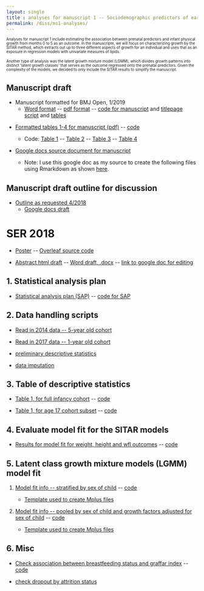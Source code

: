 ```yaml
---
layout: single
title : analyses for manuscript 1 -- Sociodemographic predictors of early postnatal growth
permalink: /diss/ms1-analyses/
---
```


<sub><sup>Analyses for manuscript 1 include estimating the association between prenatal predictors and infant physical growth from months 0 to 5 as an outcome. In the manuscripte, we will focus on characterizing growth by the SITAR method, which extracts out up to three different aspects of growth for an individual and uses that as an exposure in regression models with univariate measures of lipids.</sup></sub>

<sub><sup>Another type of analysis was the latent growth mixture model (LGMM), which divides growth patterns into distinct 'latent growth classes' that serves as the outcome regressed onto the prenatal predictors. Given the complexity of the models, we decided to only include the SITAR results to simplify the manuscript.</sup></sub>

## Manuscript draft

  * Manuscript formatted for BMJ Open, 1/2019
      * [Word format](../../unc-dissertation-markdown-p2/includes/scripts/paper1/draft/full-manuscript-submitted.docx) -- [pdf format](../../unc-dissertation-markdown-p2/includes/scripts/paper1/draft/full-manuscript-submitted.pdf) -- [code for manuscript](../../unc-dissertation-markdown-p2/includes/scripts/paper1/draft/full-manuscript.Rmd) and [titlepage script](../../unc-dissertation-markdown-p2/includes/scripts/paper1/draft/ms-jech-titlepage.Rmd) and [tables](../../unc-dissertation-markdown-p2/includes/scripts/paper1/sitar-rev5/tables-ms-jech.Rmd)
    
<!--  * Draft manuscript in 
    * [Word format](../../unc-dissertation-markdown-p2/includes/scripts/paper1/draft/ms1.docx)
    * [pdf format](../../unc-dissertation-markdown-p2/includes/scripts/paper1/draft/ms1.pdf)
    * [html format](../../unc-dissertation-markdown-p2/includes/scripts/paper1/draft/ms1.html)-->

  * [Formatted tables 1-4 for manuscript (pdf)](../../unc-dissertation-markdown-p2/includes/scripts/paper1/sitar-rev5/tables-ms.pdf) -- [code](../../unc-dissertation-markdown-p2/includes/scripts/paper1/sitar-rev5/tables-ms.Rmd)
  
    * Code: [Table 1](../../unc-dissertation-markdown-p2/includes/scripts/paper1/sitar-rev5/table1-rev-ms.Rmd) -- [Table 2](../../unc-dissertation-markdown-p2/includes/scripts/paper1/sitar-rev5/table2-mice-ms.Rmd) -- [Table 3](../../unc-dissertation-markdown-p2/includes/scripts/paper1/sitar-rev5/table2-mice-ht-ms.Rmd) -- [Table 4](../../unc-dissertation-markdown-p2/includes/scripts/paper1/sitar-rev5/table2-mice-wfl-ms.Rmd)

  * [Google docs source document for manuscript](https://docs.google.com/document/d/1sqjSOwP_TUdE20elaogdvLT-J9tWwCOA5NEZTfCg3X0/edit?usp=sharing)

    * Note: I use this google doc as my source to create the following files using Rmarkdown as shown [here](/misc/edits/).
    

## Manuscript draft outline for discussion

  * [Outline as requested 4/2018](../../unc-dissertation-markdown-p2/includes/scripts/paper1/draft/ms1-discussion-outline.docx)
      * [Google docs draft](https://docs.google.com/document/d/1gdWsKwNg9iOMS9-bPFRTJq3RE0W64rEeFBDBTzccfeU/edit?usp=sharing)


# SER 2018

  * [Poster](../../unc-dissertation-markdown-p2/includes/scripts/paper1/draft/SER/sociodemographic-predictors-early.pdf) -- [Overleaf source code](https://www.overleaf.com/read/fjhffmnyjykc)

  * [Abstract html draft](../../unc-dissertation-markdown-p2/includes/scripts/paper1/draft/SER/SER2018-abstract-ms1.html)  -- [Word draft, .docx](../../unc-dissertation-markdown-p2/includes/scripts/paper1/draft/SER/SER2018-abstract-ms1.docx) -- [link to google doc for editing](https://docs.google.com/document/d/1cz2wNXp2VFLM3jG2q8v4F7hbK9Upsk_1_Y2BdhTi3pk/edit?usp=sharing)


<!--An overall summary can be found [here](../../unc-dissertation-markdown-p2/includes/scripts/paper1/overall-summary.html).-->


## 1. Statistical analysis plan

  * [Statistical analysis plan (SAP)](../../unc-dissertation-markdown-p2/includes/scripts/paper1/sap1.html) -- [code for SAP](../../unc-dissertation-markdown-p2/includes/scripts/paper1/sap1.Rmd)

<p></p>

## 2. Data handling scripts

  * [Read in 2014 data -- 5-year old cohort](../../unc-dissertation-markdown-p2/includes/scripts/paper1/Descriptive.Rmd)

  * [Read in 2017 data -- 1-year old cohort](../../unc-dissertation-markdown-p2/includes/scripts/paper1/read-phenotypes.Rmd)
  
  * [preliminary descriptive statistics](../../unc-dissertation-markdown-p2/includes/scripts/paper1/descriptive_statistics.Rmd)

  * [data imputation](../../unc-dissertation-markdown-p2/includes/scripts/paper1/table3-data-handle-weight-impute.Rmd)

<p></p>

## 3. Table of descriptive statistics

  * [Table 1, for full infancy cohort](../../unc-dissertation-markdown-p2/includes/scripts/paper1/table1-rev.html) -- [code](../../unc-dissertation-markdown-p2/includes/scripts/paper1/table1-rev.Rmd)


  * [Table 1, for age 17 cohort subset](../../unc-dissertation-markdown-p2/includes/scripts/paper1/table1.pdf) -- [code](../../unc-dissertation-markdown-p2/includes/scripts/paper1/table1.Rmd)

<p></p>

## 4. Evaluate model fit for the SITAR models

  * [Results for model fit for weight, height and wfl outcomes](../../unc-dissertation-markdown-p2/includes/scripts/paper1/sitar-rev5/fit-summary.html) -- [code](../../unc-dissertation-markdown-p2/includes/scripts/paper1/sitar-rev5/fit-summary.Rmd)


<!--
## 5. Association between sociodemographic predictors and infant growth through random effects from SITAR

### 5a. First, infancy cohort (full sample) with lasso point estimates


* [Results for weight](../../unc-dissertation-markdown-p2/includes/scripts/paper1/sitar-rev5/table2-mice.html) -- [code](../includes/scripts/paper1/sitar-rev5/table2-mice.Rmd)

* [Results for height](../../unc-dissertation-markdown-p2/includes/scripts/paper1/sitar-rev5/table2-mice-ht.html) -- [code](../includes/scripts/paper1/sitar-rev5/table2-mice-ht.Rmd)

* [Results for weight-for-length (wfl)](../../unc-dissertation-markdown-p2/includes/scripts/paper1/sitar-rev5/table2-mice-wfl.html) -- [code](../includes/scripts/paper1/sitar-rev5/table2-mice-wfl.Rmd)


### 5b. Subset (year 17 cohort) with a lasso approach to choose subset of confounders

1. [Results for weight](../../unc-dissertation-markdown-p2/includes/scripts/paper1/sitar-rev/table2-mice.html) -- [code](../includes/scripts/paper1/sitar-rev/table2-mice.Rmd)

2. [Results for height](../../unc-dissertation-markdown-p2/includes/scripts/paper1/sitar-rev/table2-mice-ht.html) -- [code](../includes/scripts/paper1/sitar-rev/table2-mice-ht.Rmd)

3. [Results for weight-for-length (wfl)](../../unc-dissertation-markdown-p2/includes/scripts/paper1/sitar-rev/table2-mice-wfl.html) -- [code](../includes/scripts/paper1/sitar-rev/table2-mice-wfl.Rmd)

### 5c. Same approach as Pizzi 2014 **[no longer using these results. For reference only.]** with subset (year 17 cohort)

**Paper**: Pizzi, Costanza, Tim J. Cole, Lorenzo Richiardi, Isabel dos-Santos-Silva, Camila Corvalan, and Bianca De Stavola. 2014. “Prenatal Influences on Size, Velocity and Tempo of Infant Growth: Findings from Three Contemporary Cohorts.” Edited by Guoying Wang. PLoS ONE 9 (2): e90291. doi:10.1371/journal.pone.0090291.

1. [Results for weight](../../unc-dissertation-markdown-p2/includes/scripts/paper1/table2-mice.html) -- [code](../includes/scripts/paper1/table2-mice.Rmd)

2. [Results for height](../../unc-dissertation-markdown-p2/includes/scripts/paper1/table2-mice-ht.html) -- [code](../includes/scripts/paper1/table2-mice-ht.Rmd)

3. [Results for weight-for-length (wfl)](../../unc-dissertation-markdown-p2/includes/scripts/paper1/table2-mice-wfl.html) -- [code](../includes/scripts/paper1/table2-mice-wfl.Rmd)

---
-->

## 5. Latent class growth mixture models (LGMM) model fit

  1. [Model fit info -- stratified by sex of child](../../unc-dissertation-markdown-p2/includes/scripts/paper1/lgmm/virtuallab/strat-sex/summarize-mplus-results-sex-strat.html) -- [code](../../unc-dissertation-markdown-p2/includes/scripts/paper1/lgmm/virtuallab/strat-sex/summarize-mplus-results-sex-strat.Rmd)

      - [Template used to create Mplus files](../../unc-dissertation-markdown-p2/includes/scripts/paper1/lgmm/virtuallab/template_mplus1-strat-sex.txt)
      
  2. [Model fit info -- pooled by sex of child and growth factors adjusted for sex of child](../../unc-dissertation-markdown-p2/includes/scripts/paper1/lgmm/virtuallab/pooled-fit/summarize-mplus-results-sex-pooled.html) -- [code](../../unc-dissertation-markdown-p2/includes/scripts/paper1/lgmm/virtuallab/pooled-fit/summarize-mplus-results-sex-pooled.Rmd)
  
        - [Template used to create Mplus files](../../unc-dissertation-markdown-p2/includes/scripts/paper1/lgmm/virtuallab/template_mplus1-pooled-fit.txt)
        

## 6. Misc

  * [Check association between breastfeeding status and graffar index](../../unc-dissertation-markdown-p2/includes/scripts/paper1/misc-table-compare-bf2.html) -- [code](../../unc-dissertation-markdown-p2/includes/scripts/paper1/misc-table-compare-bf2.Rmd)


   * [check dropout by attrition status](../../unc-dissertation-markdown-p2/includes/scripts/paper1/check-dropout.html)


<!-- The following scripts didn't adjust for sex -- just pooled

2. [Model fit info -- pooled across sex of child](../../unc-dissertation-markdown-p2/includes/scripts/paper1/lgmm/virtuallab/adj-sex/summarize-mplus-results.html) -- [code](../../unc-dissertation-markdown-p2/includes/scripts/paper1/lgmm/virtuallab/adj-sex/summarize-mplus-results.Rmd)

      - [Template used to create Mplus files](../../unc-dissertation-markdown-p2/includes/scripts/paper1/lgmm/virtuallab/template_mplus1-bysex.txt)
-->

<!--
### 6b. Association estimates

1. [Estimated association between maternal characterisics and child growth parameters -- pooled across sex of child](../../unc-dissertation-markdown-p2/includes/scripts/paper1/lgmm/virtuallab/assn/models-results-plots-assn.html) -- [code](../../unc-dissertation-markdown-p2/includes/scripts/paper1/lgmm/virtuallab/assn/models-results-plots-assn.Rmd)

### NOTE

I create the Mplus models with [MplusAutomation in R](../includes/scripts/paper1/lgmm/export-mplus.Rmd) with scripts to create batches of Mplus files that I run on batches of files in virtuallab with an [.R script](../../unc-dissertation-markdown-p2/includes/scripts/paper1/lgmm/virtuallab/run-models.R).

-->
